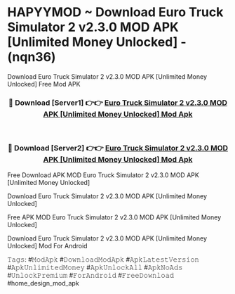 # HAPYYMOD ~ Download Euro Truck Simulator 2 v2.3.0 MOD APK [Unlimited Money Unlocked] - (nqn36)
Download Euro Truck Simulator 2 v2.3.0 MOD APK [Unlimited Money Unlocked] Free Mod APK

<div align="center">
<h3>🔴 Download [Server1] 👉👉 <a href="https://apk-comot.site?title=Euro_Truck_Simulator_2_v2.3.0_MOD_APK_[Unlimited_Money_Unlocked]">Euro Truck Simulator 2 v2.3.0 MOD APK [Unlimited Money Unlocked] Mod Apk</a></h3><br>

<h3>🔴 Download [Server2] 👉👉 <a href="https://apk-comot.site?title=Euro_Truck_Simulator_2_v2.3.0_MOD_APK_[Unlimited_Money_Unlocked]">Euro Truck Simulator 2 v2.3.0 MOD APK [Unlimited Money Unlocked] Mod Apk</a></h3>
</div>


Free Download APK MOD Euro Truck Simulator 2 v2.3.0 MOD APK [Unlimited Money Unlocked]

Download Euro Truck Simulator 2 v2.3.0 MOD APK [Unlimited Money Unlocked] 

Free APK MOD Euro Truck Simulator 2 v2.3.0 MOD APK [Unlimited Money Unlocked] 

Download Euro Truck Simulator 2 v2.3.0 MOD APK [Unlimited Money Unlocked] Mod For Android

𝚃𝚊𝚐𝚜: #𝙼𝚘𝚍𝙰𝚙𝚔 #𝙳𝚘𝚠𝚗𝚕𝚘𝚊𝚍𝙼𝚘𝚍𝙰𝚙𝚔 #𝙰𝚙𝚔𝙻𝚊𝚝𝚎𝚜𝚝𝚅𝚎𝚛𝚜𝚒𝚘𝚗 #𝙰𝚙𝚔𝚄𝚗𝚕𝚒𝚖𝚒𝚝𝚎𝚍𝙼𝚘𝚗𝚎𝚢 #𝙰𝚙𝚔𝚄𝚗𝚕𝚘𝚌𝚔𝙰𝚕𝚕 #𝙰𝚙𝚔𝙽𝚘𝙰𝚍𝚜 #𝚄𝚗𝚕𝚘𝚌𝚔𝙿𝚛𝚎𝚖𝚒𝚞𝚖 #𝙵𝚘𝚛𝙰𝚗𝚍𝚛𝚘𝚒𝚍 #𝙵𝚛𝚎𝚎𝙳𝚘𝚠𝚗𝚕𝚘𝚊𝚍 #home_design_mod_apk